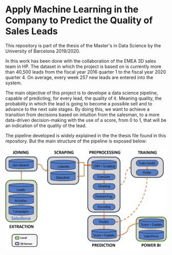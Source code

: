 # Apply Machine Learning in the Company to Predict the Quality of Sales Leads

This repository is part of the thesis of the Master's in Data Science by the University of Barcelona 2019/2020.

In this work has been done with the collaboration of the EMEA 3D sales team in HP. The dataset in which the project is based on is currently more than 40,500 leads from the fiscal year 2016 quarter 1 to the fiscal year 2020 quarter 4. On average, every week 257 new leads are entered into the system.

The main objective of this project is to develope a data science pipeline, capable of predicting, for every lead, the quality of it. Meaning quality, the probability in which the lead is going to become a possible sell and to advance to the next sale stages. By doing this, we want to achieve a transition from decisions based on intuition from the salesman, to a more data-driven decision-making with the use of a score, from 0 to 1, that will be an indication of the quality of the lead.

The pipeline developed is widely explained in the the thesis file found in this repository. But the main structure of the pipeline is exposed below:

![Image of pipeline](https://github.com/jordisc97/Apply-Machine-Learning-in-the-Company-to-Predict-the-Quality-of-Sales-Leads/blob/master/Pipeline_Project.png)
